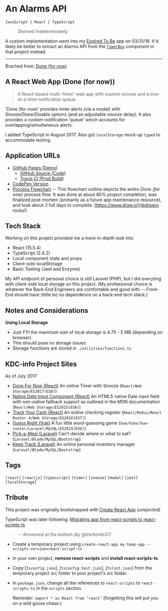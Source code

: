 # An Alarms API

```
JavaScript | React | TypeScript
```

> Shelved Indeterminately

A custom implementation went into my [Expired To Be](https://github.com/KDCinfo/expired-to-be) app on 03/31/18. It'd likely be better to extract an Alarms API from the [`TimerBox`](https://github.com/KDCinfo/expired-to-be/blob/master/src/components/TimerBox.tsx) component in that project instead.

---

Brached from: [Done (for now)](https://github.com/KDCinfo/done-for-now)

## A React Web App (Done (for now))

> A React-based multi-'timer' web app with custom snooze and a one-at-a-time notification queue.

'Done (for now)' provides timer alerts (via a modal) with Snooze/Done/Disable options (and an adjustable snooze delay).
It also provides a custom notification 'queue' which accounts for overlapping/simultaneous alerts.

I added TypeScript in August 2017. Also got `localStorage` mock-up `typed` to accommodate testing.

## Application URLs

  - [GitHub Pages (Demo)](https://KDCinfo.github.io/done-for-now/)
    - [GitHub Source (Code)](https://github.com/KDCinfo/done-for-now)
    - [Travis CI (Prod Build)](https://travis-ci.org/KDCinfo/done-for-now)
  - [CodePen Version](https://codepen.io/KeithDC/pen/weXdEe)
  - [Process Flowchart](https://www.draw.io/?lightbox=1&highlight=0000ff&layers=1&nav=1&title=done-for-now.xml#Uhttps%3A%2F%2Fdrive.google.com%2Fuc%3Fid%3D1yBRNQSlwDAaUjgA4M2Th9HJPS471JyWY%26export%3Ddownload) -- This flowchart outline depicts the entire *Done (for now)* process flow. It was done at about 80% project completion, was finalized post-mortem (primarily as a future app maintenance resource), and took about 2 full days to complete. [https://www.draw.io](@drawio rocks!)

## Tech Stack

Working on this project provided me a more in-depth look into
  - React (15.5.4)
  - TypeScript (2.4.2)
  - Local component state and props
  - Client-side localStorage
  - Basic Testing (Jest and Enzyme)

My API endpoint of personal choice is still Laravel (PHP), but I did everyting with client-side local storage on this project.
(My professional choice is whatever the Back-End Engineers are comfortable and good with -- Front-End should have (little to) no dependence on a back-end tech stack.)

## Notes and Considerations

**Using Local Storage**

  - Just FYI the maximum size of local storage is 4.75 - 5 MB (depending on browser).
  - This should pose no storage issues.
  - Storage functions are stored in `./utilities/functions.ts`

## KDC-info Project Sites

As of July 2017

  - [Done For Now (React)](https://kdcinfo.com/app/done-for-now/) An online Timer with Snooze (`React/Web Storage/ES2017(ES8)`)
  - [Native Date Input Component (React)](https://kdcinfo.github.io/react-form-input-date-native/) An HTML5 native Date input field with non-native fallback support as outlined in the MDN documentation (`React/Web Storage/ES2015(ES6)`)
  - [Track Your Cash (React)](https://kdcinfo.com/app/register/) An online checking register (`React/Redux/React Router 4/Web Storage/ES2016(ES7)`)
  - [Guess Right (Vue)](https://kdcinfo.com/guessright/) A fun little word-guessing game (`Vue/Vuex/Vue-router/Laravel/MySQL/ES2015(ES6)`)
  - [Pick-a-Meal (Laravel)](https://kdcinfo.com/pickameal/) Can't decide where or what to eat? (`Laravel/Blade/MySQL/Bootstrap`)
  - [Keep Track (Laravel)](https://kdcinfo.com/keeptrack/) An online personal inventory manager (`Laravel/Blade/MySQL/Bootstrap`)

## Tags

`[react]` `[reactjs]` `[typescript]` `[timer]` `[snooze]` `[modal]` `[jest]` `[localStorage]`

## Tribute

This project was originally bootstrapped with [Create React App](https://github.com/facebookincubator/create-react-app) _(unejected)_

TypeScript was later following:
  [Migrating app from react-scripts to react-scripts-ts](https://www.bountysource.com/issues/47190513-migrating-app-from-react-scripts-to-react-scripts-ts)

> -- <cite>Answered at the bottom (by @trichards57)</cite>

  - Create a temporary project using `create-react-app my-temp-app --scripts-version=react-script-ts`


  - In your own project, **remove react-scripts** and **install react-scripts-ts**


  - Copy [`tsconfig.json`], [`tsconfig.test.json`], [`tslint.json`] from the temporary project src folder to your project's src folder.


  - In `package.json`, change all the references to `react-scripts` to `react-scripts-ts` in the `scripts` section.

    Reminder: `import * as React from ‘react’` (forgetting this will put you on a wild goose chase.)
